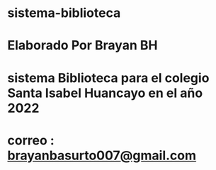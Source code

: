 # sistema-biblioteca

# Elaborado Por Brayan BH
# sistema Biblioteca para el colegio Santa Isabel Huancayo en el año 2022 
# correo : brayanbasurto007@gmail.com